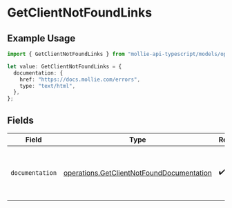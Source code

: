 # GetClientNotFoundLinks

## Example Usage

```typescript
import { GetClientNotFoundLinks } from "mollie-api-typescript/models/operations";

let value: GetClientNotFoundLinks = {
  documentation: {
    href: "https://docs.mollie.com/errors",
    type: "text/html",
  },
};
```

## Fields

| Field                                                                                                  | Type                                                                                                   | Required                                                                                               | Description                                                                                            |
| ------------------------------------------------------------------------------------------------------ | ------------------------------------------------------------------------------------------------------ | ------------------------------------------------------------------------------------------------------ | ------------------------------------------------------------------------------------------------------ |
| `documentation`                                                                                        | [operations.GetClientNotFoundDocumentation](../../models/operations/getclientnotfounddocumentation.md) | :heavy_check_mark:                                                                                     | The URL to the generic Mollie API error handling guide.                                                |